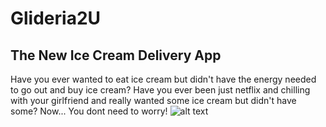 # Glideria2U 
## The New Ice Cream Delivery App

Have you ever wanted to eat ice cream but didn't have the energy needed to go out and buy ice cream?
Have you ever been just netflix and chilling with your girlfriend and really wanted some ice cream but didn't have some?
Now... You dont need to worry!
![alt text]([https://media.istockphoto.com/photos/collection-of-ice-cream-scoop-sundae-cone-in-a-row-picture-id970023652?k=20&m=970023652&s=612x612&w=0&h=3kmljOrhyArdvkLO4xpXZ2v_ZNJQjhBNAR-0PWOWwlE=])
